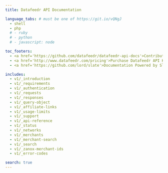 ```yaml
---
title: Datafeedr API Documentation

language_tabs: # must be one of https://git.io/vQNgJ
  - shell
  - php
  # - ruby
  # - python
  # - javascript: node

toc_footers:
  - <a href='https://github.com/datafeedr/datafeedr-api-docs'>Contribute to this documentation</a>
  - <a href='http://www.datafeedr.com/pricing'>Purchase Datafeedr API Keys</a>
  - <a href='https://github.com/lord/slate'>Documentation Powered by Slate</a>

includes:
  - v1/_introduction
  - v1/_requirements
  - v1/_authentication
  - v1/_requests
  - v1/_responses
  - v1/_query-object
  - v1/_affiliate-links
  - v1/_usage-limits
  - v1/_support
  - v1/_api-reference
  - v1/_status
  - v1/_networks
  - v1/_merchants
  - v1/_merchant-search
  - v1/_search
  - v1/_zanox-merchant-ids
  - v1/_error-codes

search: true
---
```


